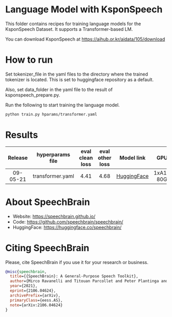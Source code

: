 # Language Model with KsponSpeech

This folder contains recipes for training language models for the KsponSpeech Dataset. It supports a Transformer-based LM.

You can download KsponSpeech at https://aihub.or.kr/aidata/105/download

# How to run
Set tokenizer_file in the yaml files to the directory where the trained tokenizer is located. This is set to huggingface repository as a default.

Also, set data_folder in the yaml file to the result of ksponspeech_prepare.py.

Run the following to start training the language model.
```bash
python train.py hparams/transformer.yaml
```
# Results

| Release | hyperparams file | eval clean loss | eval other loss | Model link | GPUs |Training time|
|:----:|:----:|:----:|:----:|:----:|:----:|:----:|
|09-05-21|transformer.yaml|4.41|4.68|[HuggingFace](https://huggingface.co/ddwkim/asr-conformer-transformerlm-ksponspeech/blob/main/lm.ckpt)|1xA100 80GB|5 hours 35 mins|

# About SpeechBrain
- Website: https://speechbrain.github.io/
- Code: https://github.com/speechbrain/speechbrain/
- HuggingFace: https://huggingface.co/speechbrain/


# Citing SpeechBrain
Please, cite SpeechBrain if you use it for your research or business.

```bibtex
@misc{speechbrain,
  title={{SpeechBrain}: A General-Purpose Speech Toolkit},
  author={Mirco Ravanelli and Titouan Parcollet and Peter Plantinga and Aku Rouhe and Samuele Cornell and Loren Lugosch and Cem Subakan and Nauman Dawalatabad and Abdelwahab Heba and Jianyuan Zhong and Ju-Chieh Chou and Sung-Lin Yeh and Szu-Wei Fu and Chien-Feng Liao and Elena Rastorgueva and François Grondin and William Aris and Hwidong Na and Yan Gao and Renato De Mori and Yoshua Bengio},
  year={2021},
  eprint={2106.04624},
  archivePrefix={arXiv},
  primaryClass={eess.AS},
  note={arXiv:2106.04624}
}
```